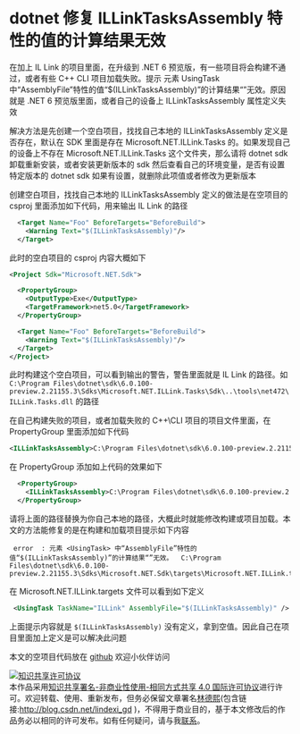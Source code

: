
# dotnet 修复 ILLinkTasksAssembly 特性的值的计算结果无效

在加上 IL Link 的项目里面，在升级到 .NET 6 预览版，有一些项目将会构建不通过，或者有些 C++ CLI 项目加载失败。提示 元素 UsingTask 中“AssemblyFile”特性的值“$(ILLinkTasksAssembly)”的计算结果“”无效。原因就是 .NET 6 预览版里面，或者自己的设备上 ILLinkTasksAssembly 属性定义失效

<!--more-->


<!-- CreateTime:2021/4/6 8:34:27 -->

<!-- 发布 -->

解决方法是先创建一个空白项目，找找自己本地的 ILLinkTasksAssembly 定义是否存在，默认在 SDK 里面是存在 Microsoft.NET.ILLink.Tasks 的。如果发现自己的设备上不存在 Microsoft.NET.ILLink.Tasks 这个文件夹，那么请将 dotnet sdk 卸载重新安装，或者安装更新版本的 sdk 然后查看自己的环境变量，是否有设置特定版本的 dotnet sdk 如果有设置，就删除此项值或者修改为更新版本

创建空白项目，找找自己本地的 ILLinkTasksAssembly 定义的做法是在空项目的 csproj 里面添加如下代码，用来输出 IL Link 的路径

```xml
  <Target Name="Foo" BeforeTargets="BeforeBuild">
    <Warning Text="$(ILLinkTasksAssembly)"/>
  </Target>
```

此时的空白项目的 csproj 内容大概如下

```xml
<Project Sdk="Microsoft.NET.Sdk">

  <PropertyGroup>
    <OutputType>Exe</OutputType>
    <TargetFramework>net5.0</TargetFramework>
  </PropertyGroup>

  <Target Name="Foo" BeforeTargets="BeforeBuild">
    <Warning Text="$(ILLinkTasksAssembly)"/>
  </Target>
</Project>
```

此时构建这个空白项目，可以看到输出的警告，警告里面就是 IL Link 的路径。如 `C:\Program Files\dotnet\sdk\6.0.100-preview.2.21155.3\Sdks\Microsoft.NET.ILLink.Tasks\Sdk\..\tools\net472\ILLink.Tasks.dll` 的路径

在自己构建失败的项目，或者加载失败的 C++\CLI 项目的项目文件里面，在 PropertyGroup 里面添加如下代码

```xml
<ILLinkTasksAssembly>C:\Program Files\dotnet\sdk\6.0.100-preview.2.21155.3\Sdks\Microsoft.NET.ILLink.Tasks\Sdk\..\tools\net472\ILLink.Tasks.dll</ILLinkTasksAssembly>
```

在 PropertyGroup 添加如上代码的效果如下

```xml
  <PropertyGroup>
    <ILLinkTasksAssembly>C:\Program Files\dotnet\sdk\6.0.100-preview.2.21155.3\Sdks\Microsoft.NET.ILLink.Tasks\Sdk\..\tools\net472\ILLink.Tasks.dll</ILLinkTasksAssembly>
  </PropertyGroup>
```

请将上面的路径替换为你自己本地的路径，大概此时就能修改构建或项目加载。本文的方法能修复的是在构建和加载项目提示如下内容

```
 error  : 元素 <UsingTask> 中“AssemblyFile”特性的值“$(ILLinkTasksAssembly)”的计算结果“”无效。  C:\Program Files\dotnet\sdk\6.0.100-preview.2.21155.3\Sdks\Microsoft.NET.Sdk\targets\Microsoft.NET.ILLink.targets
```

在 Microsoft.NET.ILLink.targets 文件可以看到如下定义

```xml
 <UsingTask TaskName="ILLink" AssemblyFile="$(ILLinkTasksAssembly)" />
```

上面提示内容就是 `$(ILLinkTasksAssembly)` 没有定义，拿到空值。因此自己在项目里面加上定义是可以解决此问题

本文的空项目代码放在 [github](https://github.com/lindexi/lindexi_gd/tree/ffe013bf/JoruneecijerDaryiqikuhakuye ) 欢迎小伙伴访问





<a rel="license" href="http://creativecommons.org/licenses/by-nc-sa/4.0/"><img alt="知识共享许可协议" style="border-width:0" src="https://licensebuttons.net/l/by-nc-sa/4.0/88x31.png" /></a><br />本作品采用<a rel="license" href="http://creativecommons.org/licenses/by-nc-sa/4.0/">知识共享署名-非商业性使用-相同方式共享 4.0 国际许可协议</a>进行许可。欢迎转载、使用、重新发布，但务必保留文章署名[林德熙](http://blog.csdn.net/lindexi_gd)(包含链接:http://blog.csdn.net/lindexi_gd )，不得用于商业目的，基于本文修改后的作品务必以相同的许可发布。如有任何疑问，请与我[联系](mailto:lindexi_gd@163.com)。